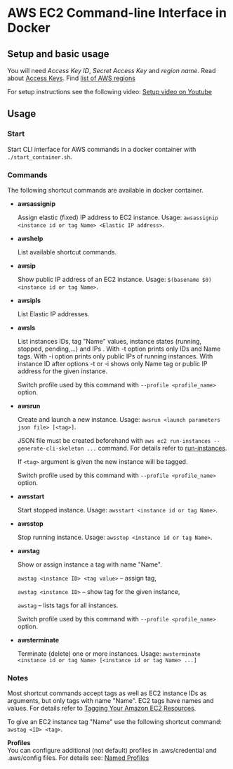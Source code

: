 # AWS EC2 Command-line Interface in Docker

## Setup and basic usage

You will need _Access Key ID_, _Secret Access Key_ and _region name_. Read about [Access Keys](http://docs.aws.amazon.com/general/latest/gr/aws-sec-cred-types.html#access-keys-and-secret-access-keys). Find
[list of AWS regions](http://docs.aws.amazon.com/general/latest/gr/rande.html#awsconfig_region)


For setup instructions see the following video:
[Setup video on Youtube](https://youtu.be/2ZjszQzjL4g)

## Usage

### Start

Start CLI interface for AWS commands in a docker container with `./start_container.sh`.

### Commands

The following shortcut commands are available in docker container.

* __awsassignip__

   Assign elastic (fixed) IP address to EC2 instance.
   Usage: `awsassignip <instance id or tag Name> <Elastic IP address>`.

* __awshelp__

   List available shortcut commands.

* __awsip__

   Show public IP address of an EC2 instance.
   Usage: `$(basename $0) <instance id or tag Name>`.

* __awsipls__

   List Elastic IP addresses.

* __awsls__

   List instances IDs, tag "Name" values, instance states (running, stopped, pending,...) and IPs .
   With -t option prints only IDs and Name tags.
	With -i option prints only public IPs of running instances.
	With instance ID after options -t or -i shows only Name tag or public IP address for the given instance.
	
	Switch profile used by this command with `--profile <profile_name>` option.
	
   

* __awsrun__

   Create and launch a new instance.
   Usage: `awsrun <launch parameters json file> [<tag>]`.
   
   JSON file must be created beforehand with `aws ec2 run-instances --generate-cli-skeleton ...` command. For details refer to [run-instances](http://docs.aws.amazon.com/cli/latest/reference/ec2/run-instances.html).
   
   If `<tag>` argument is given the new instance will be tagged.
   
   Switch profile used by this command with `--profile <profile_name>` option.
	

* __awsstart__

   Start stopped instance.
   Usage: `awsstart <instance id or tag Name>`.

* __awsstop__

   Stop running instance.
   Usage: `awsstop <instance id or tag Name>`.

* __awstag__

   Show or assign instance a tag with name "Name".

   `awstag <instance ID> <tag value>` – assign tag,
   
   `awstag <instance ID>` – show tag for the given instance, 
   
   `awstag` – lists tags for all instances.
   
   Switch profile used by this command with `--profile <profile_name>` option.
	

* __awsterminate__

   Terminate (delete) one or more instances.
   Usage: `awsterminate <instance id or tag Name> [<instance id or tag Name> ...]`

### Notes

Most shortcut commands accept tags as well as EC2 instance IDs as arguments, but only tags with name "Name". EC2 tags have names and values. For details refer to [Tagging Your Amazon EC2 Resources](http://docs.aws.amazon.com/AWSEC2/latest/UserGuide/Using_Tags.html).

To give an EC2 instance tag "Name" use the following shortcut command: `awstag <ID> <tag>`.

**Profiles**  
You can configure additional (not default) profiles in  .aws/credential and .aws/config files. 
	For details see: [Named Profiles](http://docs.aws.amazon.com/cli/latest/userguide/cli-chap-getting-started.html#cli-multiple-profiles)



